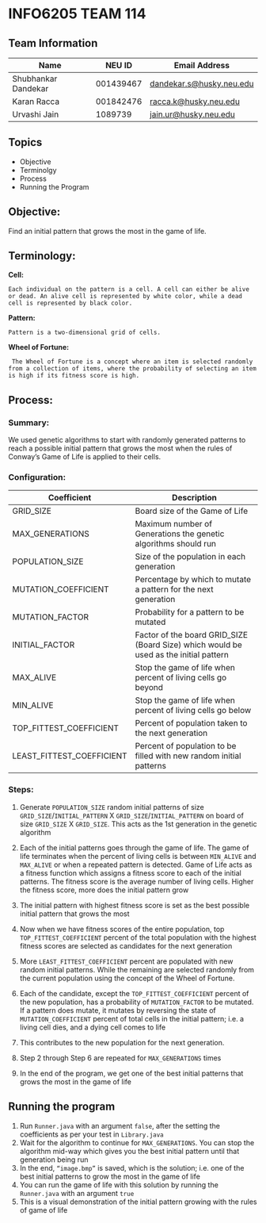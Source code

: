 # INFO6205 TEAM 114

## Team Information

| Name | NEU ID | Email Address |
| --- | --- | --- |
| Shubhankar Dandekar | 001439467| dandekar.s@husky.neu.edu |
| Karan Racca | 001842476  | racca.k@husky.neu.edu|
| Urvashi Jain | 1089739 | jain.ur@husky.neu.edu|

## Topics
- Objective
- Terminolgy
- Process
- Running the Program
## Objective: 
Find an initial pattern that grows the most in the game of life.
## Terminology: 
**Cell:**
```
Each individual on the pattern is a cell. A cell can either be alive or dead. An alive cell is represented by white color, while a dead cell is represented by black color.
```
**Pattern:**
```
Pattern is a two-dimensional grid of cells.
```

**Wheel of Fortune:**
```
 The Wheel of Fortune is a concept where an item is selected randomly from a collection of items, where the probability of selecting an item is high if its fitness score is high.
```
## Process: 
### Summary: 
We used genetic algorithms to start with randomly generated patterns to reach a possible initial pattern that grows the most when the rules of Conway’s Game of Life is applied to their cells.

### Configuration: 
| Coefficient | Description |
| --- | --- |
| GRID_SIZE | Board size of the Game of Life |
| MAX_GENERATIONS | Maximum number of Generations the genetic algorithms should run |
| POPULATION_SIZE | Size of the population in each generation |
| MUTATION_COEFFICIENT | Percentage by which to mutate a pattern for the next generation |
| MUTATION_FACTOR | Probability for a pattern to be mutated |
| INITIAL_FACTOR | Factor of the board GRID_SIZE (Board Size) which would be used as the initial pattern |
| MAX_ALIVE | Stop the game of life when percent of living cells go beyond |
| MIN_ALIVE | Stop the game of life when percent of living cells go below |
| TOP_FITTEST_COEFFICIENT | Percent of population taken to the next generation |
| LEAST_FITTEST_COEFFICIENT | Percent of population to be filled with new random initial patterns |

### Steps:
1.	Generate `POPULATION_SIZE` random initial patterns of size `GRID_SIZE`/`INITIAL_PATTERN` X `GRID_SIZE`/`INITIAL_PATTERN` on board of size `GRID_SIZE` X `GRID_SIZE`. This acts as the 1st generation in the genetic algorithm
2.	Each of the initial patterns goes through the game of life. The game of life terminates when the percent of living cells is between `MIN_ALIVE` and `MAX_ALIVE` or when a repeated pattern is detected. Game of Life acts as a fitness function which assigns a fitness score to each of the initial patterns. The fitness score is the average number of living cells. Higher the fitness score, more does the initial pattern grow
3.	The initial pattern with highest fitness score is set as the best possible initial pattern that grows the most
4.	Now when we have fitness scores of the entire population, top `TOP_FITTEST_COEFFICIENT` percent of the total population with the highest fitness scores are selected as candidates for the next generation
5.	More `LEAST_FITTEST_COEFFICIENT` percent are populated with new random initial patterns. While the remaining are selected randomly from the current population using the concept of the Wheel of Fortune. 

6.	Each of the candidate, except the `TOP_FITTEST_COEFFICIENT` percent of the new population, has a probability of `MUTATION_FACTOR` to be mutated. If a pattern does mutate, it mutates by reversing the state of `MUTATION_COEFFICIENT` percent of total cells in the initial pattern; i.e. a living cell dies, and a dying cell comes to life
7.	This contributes to the new population for the next generation.
8.	Step 2 through Step 6 are repeated for `MAX_GENERATIONS` times
9.	In the end of the program, we get one of the best initial patterns that grows the most in the game of life

## Running the program
1.	Run `Runner.java` with an argument `false`, after the setting the coefficients as per your test in `Library.java`
2.	Wait for the algorithm to continue for `MAX_GENERATIONS`. You can stop the algorithm mid-way which gives you the best initial pattern until that generation being run
3.	In the end, `“image.bmp”` is saved, which is the solution; i.e. one of the best initial patterns to grow the most in the game of life
4.	You can run the game of life with this solution by running the `Runner.java` with an argument `true`
5.	This is a visual demonstration of the initial pattern growing with the rules of game of life

